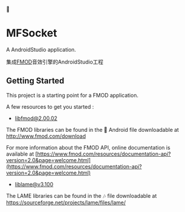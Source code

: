 :whale:

# MFSocket

A AndroidStudio application.

集成[FMOD](https://www.fmod.com/)音效引擎的AndroidStudio工程

## Getting Started

This project is a starting point for a FMOD application.

A few resources to get you started :

- [libfmod@2.00.02](https://www.fmod.com/)

The FMOD libraries can be found in the :calling: Android file downloadable at http://www.fmod.com/download

For more information about the FMOD API, online documentation is available at
[https://www.fmod.com/resources/documentation-api?version=2.0&page=welcome.html](https://www.fmod.com/resources/documentation-api?version=2.0&page=welcome.html)


- [liblame@v3.100](http://lame.sourceforge.net/)

The LAME libraries can be found in the :notes: file downloadable at https://sourceforge.net/projects/lame/files/lame/
